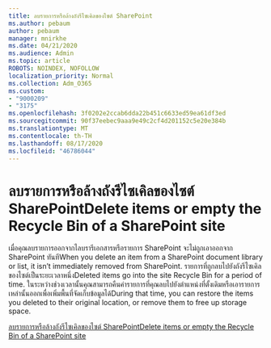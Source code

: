 ```yaml
---
title: ลบรายการหรือล้างถังรีไซเคิลของไซต์ SharePoint
ms.author: pebaum
author: pebaum
manager: mnirkhe
ms.date: 04/21/2020
ms.audience: Admin
ms.topic: article
ROBOTS: NOINDEX, NOFOLLOW
localization_priority: Normal
ms.collection: Adm_O365
ms.custom:
- "9000209"
- "3175"
ms.openlocfilehash: 3f0202e2ccab6dda22b451c6633ed59ea61df3ed
ms.sourcegitcommit: 90f37eebec9aaa9e49c2cf4d201152c5e20e384b
ms.translationtype: MT
ms.contentlocale: th-TH
ms.lasthandoff: 08/17/2020
ms.locfileid: "46786044"
---
```

# <a name="delete-items-or-empty-the-recycle-bin-of-a-sharepoint-site"></a><span data-ttu-id="4992b-102">ลบรายการหรือล้างถังรีไซเคิลของไซต์ SharePoint</span><span class="sxs-lookup"><span data-stu-id="4992b-102">Delete items or empty the Recycle Bin of a SharePoint site</span></span> 

<span data-ttu-id="4992b-103">เมื่อคุณลบรายการออกจากไลบรารีเอกสารหรือรายการ SharePoint จะไม่ถูกเอาออกจาก SharePoint ทันที</span><span class="sxs-lookup"><span data-stu-id="4992b-103">When you delete an item from a SharePoint document library or list, it isn’t immediately removed from SharePoint.</span></span> <span data-ttu-id="4992b-104">รายการที่ถูกลบไปยังถังรีไซเคิลของไซต์เป็นระยะเวลาหนึ่ง</span><span class="sxs-lookup"><span data-stu-id="4992b-104">Deleted items go into the site Recycle Bin for a period of time.</span></span> <span data-ttu-id="4992b-105">ในระหว่างช่วงเวลานั้นคุณสามารถคืนค่ารายการที่คุณลบไปยังตำแหน่งที่ตั้งเดิมหรือเอารายการเหล่านั้นออกเพื่อเพิ่มพื้นที่จัดเก็บข้อมูลได้</span><span class="sxs-lookup"><span data-stu-id="4992b-105">During that time, you can restore the items you deleted to their original location, or remove them to free up storage space.</span></span>

[<span data-ttu-id="4992b-106">ลบรายการหรือล้างถังรีไซเคิลของไซต์ SharePoint</span><span class="sxs-lookup"><span data-stu-id="4992b-106">Delete items or empty the Recycle Bin of a SharePoint site</span></span>](https://support.office.com/article/2e713599-d13e-40d6-96dc-66f0a366f74e)